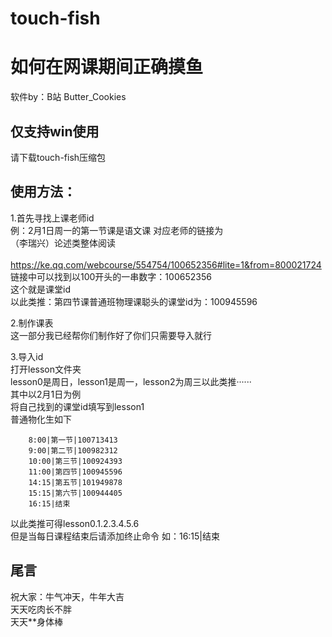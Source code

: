 # touch-fish
如何在网课期间正确摸鱼
========================

软件by：B站 Butter_Cookies  

仅支持win使用
-----------
请下载touch-fish压缩包

使用方法：
-----------

1.首先寻找上课老师id<br> 
         例：2月1日周一的第一节课是语文课 对应老师的链接为<br> 
        （李瑞兴）论述类整体阅读<br>  
https://ke.qq.com/webcourse/554754/100652356#lite=1&from=800021724                       
链接中可以找到以100开头的一串数字：100652356<br>
这个就是课堂id<br>
以此类推：第四节课普通班物理课聪头的课堂id为：100945596<br> 
     
     
  2.制作课表<br> 
  这一部分我已经帮你们制作好了你们只需要导入就行
  
  
  3.导入id<br> 
  打开lesson文件夹<br> 
  lesson0是周日，lesson1是周一，lesson2为周三以此类推······<br> 
  其中以2月1日为例<br> 
  将自己找到的课堂id填写到lesson1<br> 
  普通物化生如下<br> 

        8:00|第一节|100713413
        9:00|第二节|100982312
        10:00|第三节|100924393
        11:00|第四节|100945596
        14:15|第五节|101949878
        15:15|第六节|100944405
        16:15|结束
以此类推可得lesson0.1.2.3.4.5.6<br>
但是当每日课程结束后请添加终止命令 如：16:15|结束<br>

尾言
----------
祝大家：牛气冲天，牛年大吉<br>
天天吃肉长不胖<br>
天天**身体棒<br>
